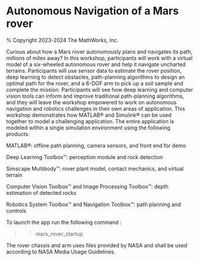 # Autonomous Navigation of a Mars rover

% Copyright 2023-2024 The MathWorks, Inc.

Curious about how a Mars rover autonomously plans and navigates its path, millions of miles away? In this workshop, participants will work with a virtual model of a six-wheeled autonomous rover and help it navigate uncharted terrains. Participants will use sensor data to estimate the rover position, deep learning to detect obstacles, path-planning algorithms to design an optimal path for the rover, and a 6-DOF arm to pick up a soil sample and complete the mission. Participants will see how deep learning and computer vision tools can inform and improve traditional path-planning algorithms, and they will leave the workshop empowered to work on autonomous navigation and robotics challenges in their own areas of application. This workshop demonstrates how MATLAB® and Simulink® can be used together to model a challenging application. The entire application is modeled within a single simulation environment using the following products:

MATLAB®: offline path planning, camera sensors, and front end for demo

Deep Learning Toolbox™: perception module and rock detection

Simscape Multibody™: rover plant model, contact mechanics, and virtual terrain

Computer Vision Toolbox™ and Image Processing Toolbox™: depth estimation of detected rocks

Robotics System Toolbox™ and Navigation Toolbox™: path planning and controls

To launch the app run the following command :
>> mars_rover_startup



The rover chassis and arm uses files provided by NASA and shall be used according to NASA Media Usage Guidelines.
